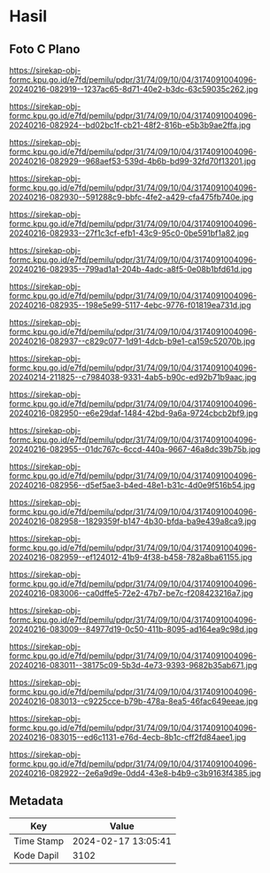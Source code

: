 # Hasil

## Foto C Plano

https://sirekap-obj-formc.kpu.go.id/e7fd/pemilu/pdpr/31/74/09/10/04/3174091004096-20240216-082919--1237ac65-8d71-40e2-b3dc-63c59035c262.jpg

https://sirekap-obj-formc.kpu.go.id/e7fd/pemilu/pdpr/31/74/09/10/04/3174091004096-20240216-082924--bd02bc1f-cb21-48f2-816b-e5b3b9ae2ffa.jpg

https://sirekap-obj-formc.kpu.go.id/e7fd/pemilu/pdpr/31/74/09/10/04/3174091004096-20240216-082929--968aef53-539d-4b6b-bd99-32fd70f13201.jpg

https://sirekap-obj-formc.kpu.go.id/e7fd/pemilu/pdpr/31/74/09/10/04/3174091004096-20240216-082930--591288c9-bbfc-4fe2-a429-cfa475fb740e.jpg

https://sirekap-obj-formc.kpu.go.id/e7fd/pemilu/pdpr/31/74/09/10/04/3174091004096-20240216-082933--27f1c3cf-efb1-43c9-95c0-0be591bf1a82.jpg

https://sirekap-obj-formc.kpu.go.id/e7fd/pemilu/pdpr/31/74/09/10/04/3174091004096-20240216-082935--799ad1a1-204b-4adc-a8f5-0e08b1bfd61d.jpg

https://sirekap-obj-formc.kpu.go.id/e7fd/pemilu/pdpr/31/74/09/10/04/3174091004096-20240216-082935--198e5e99-5117-4ebc-9776-f01819ea731d.jpg

https://sirekap-obj-formc.kpu.go.id/e7fd/pemilu/pdpr/31/74/09/10/04/3174091004096-20240216-082937--c829c077-1d91-4dcb-b9e1-ca159c52070b.jpg

https://sirekap-obj-formc.kpu.go.id/e7fd/pemilu/pdpr/31/74/09/10/04/3174091004096-20240214-211825--c7984038-9331-4ab5-b90c-ed92b71b9aac.jpg

https://sirekap-obj-formc.kpu.go.id/e7fd/pemilu/pdpr/31/74/09/10/04/3174091004096-20240216-082950--e6e29daf-1484-42bd-9a6a-9724cbcb2bf9.jpg

https://sirekap-obj-formc.kpu.go.id/e7fd/pemilu/pdpr/31/74/09/10/04/3174091004096-20240216-082955--01dc767c-6ccd-440a-9667-46a8dc39b75b.jpg

https://sirekap-obj-formc.kpu.go.id/e7fd/pemilu/pdpr/31/74/09/10/04/3174091004096-20240216-082956--d5ef5ae3-b4ed-48e1-b31c-4d0e9f516b54.jpg

https://sirekap-obj-formc.kpu.go.id/e7fd/pemilu/pdpr/31/74/09/10/04/3174091004096-20240216-082958--1829359f-b147-4b30-bfda-ba9e439a8ca9.jpg

https://sirekap-obj-formc.kpu.go.id/e7fd/pemilu/pdpr/31/74/09/10/04/3174091004096-20240216-082959--ef124012-41b9-4f38-b458-782a8ba61155.jpg

https://sirekap-obj-formc.kpu.go.id/e7fd/pemilu/pdpr/31/74/09/10/04/3174091004096-20240216-083006--ca0dffe5-72e2-47b7-be7c-f208423216a7.jpg

https://sirekap-obj-formc.kpu.go.id/e7fd/pemilu/pdpr/31/74/09/10/04/3174091004096-20240216-083009--84977d19-0c50-411b-8095-ad164ea9c98d.jpg

https://sirekap-obj-formc.kpu.go.id/e7fd/pemilu/pdpr/31/74/09/10/04/3174091004096-20240216-083011--38175c09-5b3d-4e73-9393-9682b35ab671.jpg

https://sirekap-obj-formc.kpu.go.id/e7fd/pemilu/pdpr/31/74/09/10/04/3174091004096-20240216-083013--c9225cce-b79b-478a-8ea5-46fac649eeae.jpg

https://sirekap-obj-formc.kpu.go.id/e7fd/pemilu/pdpr/31/74/09/10/04/3174091004096-20240216-083015--ed6c1131-e76d-4ecb-8b1c-cff2fd84aee1.jpg

https://sirekap-obj-formc.kpu.go.id/e7fd/pemilu/pdpr/31/74/09/10/04/3174091004096-20240216-082922--2e6a9d9e-0dd4-43e8-b4b9-c3b9163f4385.jpg


## Metadata

| Key        | Value               |
| ---------- | ------------------- |
| Time Stamp | 2024-02-17 13:05:41 |
| Kode Dapil | 3102                |



